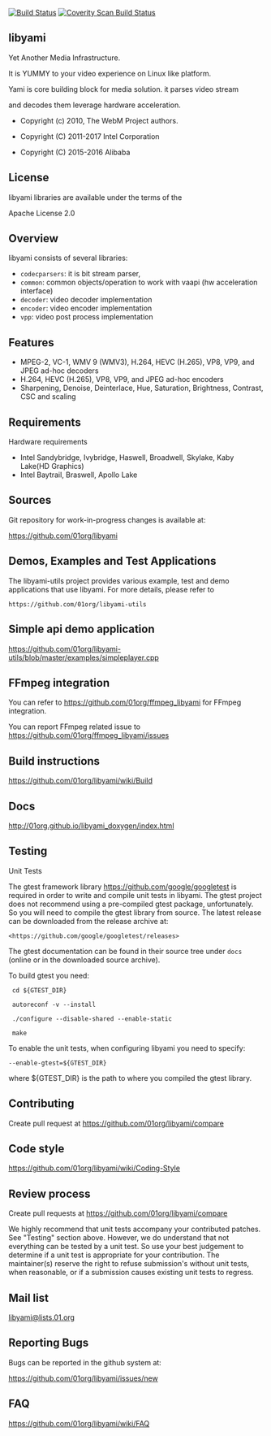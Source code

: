 [![Build Status](https://travis-ci.org/01org/libyami.svg?branch=apache)](https://travis-ci.org/01org/libyami)
[![Coverity Scan Build Status](https://scan.coverity.com/projects/11605/badge.svg)](https://scan.coverity.com/projects/01org-libyami)

libyami
-------
Yet Another Media Infrastructure.

It is YUMMY to your video experience on Linux like platform.


Yami is core building block for media solution. it parses video stream

and decodes them leverage hardware acceleration.


  * Copyright (c) 2010, The WebM Project authors.

  * Copyright (C) 2011-2017 Intel Corporation

  * Copyright (C) 2015-2016 Alibaba


License
-------
libyami libraries are available under the terms of the

Apache License 2.0


Overview
--------
libyami consists of several libraries:

  * `codecparsers`: it is bit stream parser,
  * `common`: common objects/operation to work with vaapi (hw acceleration interface)
  * `decoder`: video decoder implementation
  * `encoder`: video encoder implementation
  * `vpp`: video post process implementation


Features
--------
  * MPEG-2, VC-1, WMV 9 (WMV3), H.264, HEVC (H.265), VP8, VP9, and JPEG ad-hoc decoders
  * H.264, HEVC (H.265), VP8, VP9, and JPEG ad-hoc encoders
  * Sharpening, Denoise, Deinterlace, Hue, Saturation, Brightness, Contrast, CSC and scaling


Requirements
------------
Hardware requirements

  * Intel Sandybridge, Ivybridge, Haswell, Broadwell, Skylake, Kaby Lake(HD Graphics)
  * Intel Baytrail, Braswell, Apollo Lake


Sources
-------
Git repository for work-in-progress changes is available at:

<https://github.com/01org/libyami>


Demos, Examples and Test Applications
---------------------------------------------------
The libyami-utils project provides various example, test and demo
applications that use libyami.  For more details, please refer to

    https://github.com/01org/libyami-utils


Simple api demo application
---------------------------
https://github.com/01org/libyami-utils/blob/master/examples/simpleplayer.cpp


FFmpeg integration
--------------------------
You can refer to https://github.com/01org/ffmpeg_libyami for FFmpeg integration.

You can report FFmpeg related issue to https://github.com/01org/ffmpeg_libyami/issues


Build instructions
------------------
https://github.com/01org/libyami/wiki/Build


Docs
----
http://01org.github.io/libyami_doxygen/index.html


Testing
-------

Unit Tests

  The gtest framework library <https://github.com/google/googletest> is required
  in order to write and compile unit tests in libyami.  The gtest project does
  not recommend using a pre-compiled gtest package, unfortunately.  So you will
  need to compile the gtest library from source.  The latest release can be
  downloaded from the release archive at:

    <https://github.com/google/googletest/releases>

  The gtest documentation can be found in their source tree under `docs` (online
  or in the downloaded source archive).

  To build gtest you need:

     cd ${GTEST_DIR}

     autoreconf -v --install

     ./configure --disable-shared --enable-static

     make


  To enable the unit tests, when configuring libyami you need to specify:

    --enable-gtest=${GTEST_DIR}

  where ${GTEST_DIR} is the path to where you compiled the gtest library.


Contributing
------------
Create pull request at https://github.com/01org/libyami/compare


Code style
----------
https://github.com/01org/libyami/wiki/Coding-Style


Review process
--------------
  Create pull requests at <https://github.com/01org/libyami/compare>

  We highly recommend that unit tests accompany your contributed patches.  See
  "Testing" section above.  However, we do understand that not everything can
  be tested by a unit test. So use your best judgement to determine if a unit
  test is appropriate for your contribution.  The maintainer(s) reserve the
  right to refuse submission's without unit tests, when reasonable, or if a
  submission causes existing unit tests to regress.


Mail list
---------
libyami@lists.01.org


Reporting Bugs
--------------
Bugs can be reported in the github system at:

  <https://github.com/01org/libyami/issues/new>


FAQ
---
https://github.com/01org/libyami/wiki/FAQ
